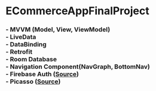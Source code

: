 # ECommerceAppFinalProject

<h3 align="left">
 - MVVM (Model, View, ViewModel) <br>
 - LiveData <br>
 - DataBinding <br>
 - Retrofit <br>
 - Room Database <br>
 - Navigation Component(NavGraph, BottomNav) <br>
 - Firebase Auth (<a href="https://firebase.google.com/docs/auth?authuser=0">Source</a>) <br>
 - Picasso (<a href="https://square.github.io/picasso/">Source</a>) <br>
 </h3><br>
